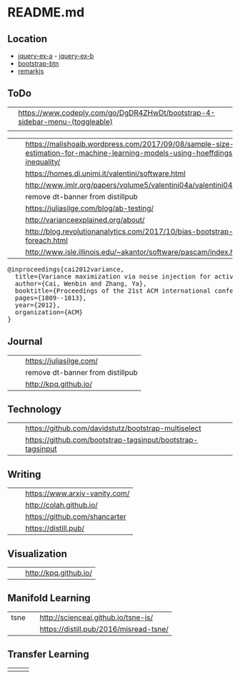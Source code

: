 # README.md



## Location

* [jquery-ex-a](l17/jquery/jq_ex/a1a.html) - [jquery-ex-b](l17/jquery/jq_ex/a1b.html)
* [bootstrap-btn](l17/bs/bs3ex/bs1a_btn.html)
* [remarkjs](yXX/md/README.html)




## ToDo


| | | 
|-|-|
| | https://www.codeply.com/go/DgDR4ZHwDt/bootstrap-4-sidebar-menu-(toggleable) |
| | |


| | | |
|-|-|-|
| | |  https://malishoaib.wordpress.com/2017/09/08/sample-size-estimation-for-machine-learning-models-using-hoeffdings-inequality/ |
| | | https://homes.di.unimi.it/valentini/software.html |
| | | http://www.jmlr.org/papers/volume5/valentini04a/valentini04a.pdf |
| | | remove dt-banner from distillpub |
| | | https://juliasilge.com/blog/ab-testing/ |
| | | http://varianceexplained.org/about/ |
| | | http://blog.revolutionanalytics.com/2017/10/bias-bootstrap-foreach.html |
| | | http://www.isle.illinois.edu/~akantor/software/pascam/index.html |

<pre>
@inproceedings{cai2012variance,
  title={Variance maximization via noise injection for active sampling in learning to rank},
  author={Cai, Wenbin and Zhang, Ya},
  booktitle={Proceedings of the 21st ACM international conference on Information and knowledge management},
  pages={1809--1813},
  year={2012},
  organization={ACM}
}
</pre>





## Journal

| | | |
|-|-|-|
| | | https://juliasilge.com/ |
| | | remove dt-banner from distillpub |
| | | http://kpq.github.io/ |


##

## Technology

| | | |
|-|-|-|
| | | https://github.com/davidstutz/bootstrap-multiselect |
| | | https://github.com/bootstrap-tagsinput/bootstrap-tagsinput |



## Writing

| | | |
|-|-|-|
| | | https://www.arxiv-vanity.com/ |
| | | http://colah.github.io/ |
| | | https://github.com/shancarter |
| | | https://distill.pub/ |


## Visualization

| | | |
|-|-|-|
| | | http://kpq.github.io/ |

## Manifold Learning

| | | |
|-|-|-|
| tsne | | http://scienceai.github.io/tsne-js/ |
|      | | https://distill.pub/2016/misread-tsne/ |

## Transfer Learning

| | | |
|-|-|-|
| | | |
